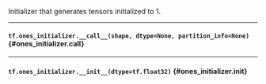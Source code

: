 Initializer that generates tensors initialized to 1.
- - -

#### `tf.ones_initializer.__call__(shape, dtype=None, partition_info=None)` {#ones_initializer.__call__}




- - -

#### `tf.ones_initializer.__init__(dtype=tf.float32)` {#ones_initializer.__init__}




